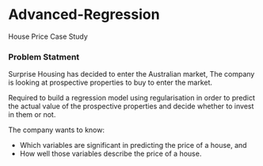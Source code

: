 # Advanced-Regression
House Price Case Study 


### Problem Statment

Surprise Housing has decided to enter the Australian market, The company is looking at prospective properties to buy to enter the market. 

Required to build a regression model using regularisation in order to predict the actual value of the prospective properties and decide whether to invest in them or not.


The company wants to know:
- Which variables are significant in predicting the price of a house, and
- How well those variables describe the price of a house.
